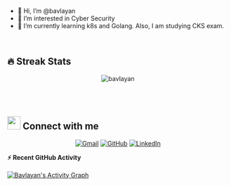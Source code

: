 - 👋 Hi, I’m @bavlayan
- 👀 I’m interested in Cyber Security
- 🌱 I’m currently learning k8s and Golang. Also, I am studying CKS exam.

<br>

## 🔥 Streak Stats
<p align="center"><img src="https://github-readme-streak-stats.herokuapp.com/?user=bavlayan&theme=algolia" alt="bavlayan" /></p>
<br>
<br>

## <img src="https://media.giphy.com/media/iY8CRBdQXODJSCERIr/giphy.gif" width="30px"> Connect with me
<p align="center">
	<a href="mailto:b.avlayan@gmail.com"><img img src="https://img.shields.io/badge/gmail-%23EA4335.svg?style=plastic&logo=gmail&logoColor=white" alt="Gmail"/></a>
	<a href="https://github.com/bavlayan"><img src="https://img.shields.io/badge/github-%23181717.svg?style=plastic&logo=github&logoColor=white" alt="GitHub"/></a>
	<a href="https://www.linkedin.com/in/batuhan-avlayan-854b065b/"><img src="https://img.shields.io/badge/linkedin-%230A66C2.svg?style=plastic&logo=linkedin&logoColor=white" alt="LinkedIn"/></a>
</p>


  <summary><b>⚡ Recent GitHub Activity</b></summary>
  <br/>
   <a href="https://github.com/bavlayan"><img alt="Bavlayan's Activity Graph" src="https://activity-graph.herokuapp.com/graph?username=bavlayan&custom_title=bavlayan's%20Contribution%20Graph&theme=react-dark" /></a>
  <br/>

<!---
bavlayan/bavlayan is a ✨ special ✨ repository because its `README.md` (this file) appears on your GitHub profile.
You can click the Preview link to take a look at your changes.
--->
